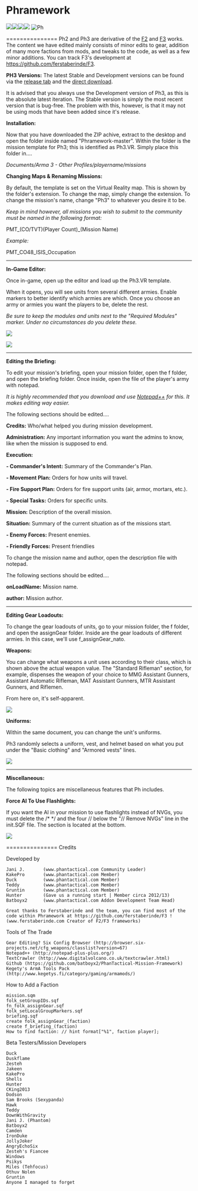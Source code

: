 Phramework
===============
[![](http://img.shields.io/badge/Issues-3-red.svg)](https://github.com/Phantomsmedia/Phramework/issues)[![](http://img.shields.io/badge/Release-v2.0.0.8.1-blue.svg)](https://github.com/Phantomsmedia/Phramework/releases/tag/v2.0.0.8.1)![](http://img.shields.io/badge/Project%20Members-4-green.svg)[![](http://img.shields.io/badge/Commit%20History-Master%20Branch-yellowgreen.svg)](https://github.com/Phantomsmedia/Phramework/commits/master)
![Ph](http://i5.minus.com/ib2ovbqhL4YeYU.png)



===============
Ph2 and Ph3 are derivative of the [F2](http://ferstaberinde.com/f2/en//index.php?title=Main_Page) and [F3](http://ferstaberinde.com/f3/en//index.php?title=Main_Page) works. The content we have edited mainly consists of minor edits to gear, addition of many more factions from mods, and tweaks to the code, as well as a few minor additions. You can track F3's development at https://github.com/ferstaberinde/F3. 

**PH3 Versions:**
The latest Stable and Development versions can be found via the [release tab](https://github.com/Phantomsmedia/Phramework/releases) and the [direct download](https://github.com/Phantomsmedia/Phramework/archive/master.zip). 

It is advised that you always use the Development version of Ph3, as this is the absolute latest iteration. The Stable version is simply the most recent version that is bug-free. The problem with this, however, is that it may not be using mods that have been added since it's release.

**Installation:**

Now that you have downloaded the ZIP achive, extract to the desktop and open the folder inside named "Phramework-master". Within the folder is the mission template for Ph3; this is identified as Ph3.VR. Simply place this folder in....

_Documents/Arma 3 - Other Profiles/*playername*/missions_

**Changing Maps & Renaming Missions:**

By default, the template is set on the Virtual Reality map. This is shown by the folder's extension. To change the map, simply change the extension. To change the mission's name, change "Ph3" to whatever you desire it to be.

_Keep in mind however, all missions you wish to submit to the community must be named in the following format:_

PMT_(CO/TVT)(Player Count)_(Mission Name)

_Example:_

PMT_CO48_ISIS_Occupation


***


**In-Game Editor:**

Once in-game, open up the editor and load up the Ph3.VR template.

When it opens, you will see units from several different armies. Enable markers to better identify which armies are which. Once you choose an army or armies you want the players to be, delete the rest.

_Be sure to keep the modules and units next to the "Required Modules" marker. Under no circumstances do you delete these._

![](http://i.imgur.com/gDxhH48.jpg)

![](http://i.imgur.com/XhK5l7X.jpg)


***


**Editing the Briefing:**

To edit your mission's briefing, open your mission folder, open the f folder, and open the briefing folder. Once inside, open the file of the player's army with notepad.

_It is highly recommended that you download and use [Notepad++](http://notepad-plus-plus.org/) for this. It makes editing way easier._

The following sections should be edited....

**Credits:** Who/what helped you during mission development.

**Administration:** Any important information you want the admins to know, like when the mission is supposed to end.

**Execution:**

**- Commander's Intent:** Summary of the Commander's Plan.

**- Movement Plan:** Orders for how units will travel.

**- Fire Support Plan:** Orders for fire support units (air, armor, mortars, etc.).

**- Special Tasks:** Orders for specific units.


**Mission:** Description of the overall mission.


**Situation:** Summary of the current situation as of the missions start.

**- Enemy Forces:** Present enemies.

**- Friendly Forces:** Present friendlies

To change the mission name and author, open the description file with notepad.

The following sections should be edited....

**onLoadName:** Mission name.

**author:** Mission author.

***

**Editing Gear Loadouts:**

To change the gear loadouts of units, go to your mission folder, the f folder, and open the assignGear folder. Inside are the gear loadouts of different armies. In this case, we'll use f_assignGear_nato.

**Weapons:**

You can change what weapons a unit uses according to their class, which is shown above the actual weapon value. The "Standard Rifleman" section, for example, dispenses the weapon of your choice to MMG Assistant Gunners, Assistant Automatic Rifleman, MAT Assistant Gunners, MTR Assistant Gunners, and Riflemen.

From here on, it's self-apparent.

![](http://i.imgur.com/lmfwQOp.jpg)

**Uniforms:**

Within the same document, you can change the unit's uniforms.

Ph3 randomly selects a uniform, vest, and helmet based on what you put under the "Basic clothing" and "Armored vests" lines.

![](http://i.imgur.com/3xZCCc9.jpg)


***


**Miscellaneous:**

The following topics are miscellaneous features that Ph includes.

**Force AI To Use Flashlights:**

If you want the AI in your mission to use flashlights instead of NVGs, you must delete the /*  */ and the four // below the "// Remove NVGs" line in the init.SQF file. The section is located at the bottom.

![](http://i.imgur.com/D1J8u50.jpg)

===============
Credits


Developed by
   
	Jani J.       (www.phantactical.com Community Leader)
	KakePro       (www.phantactical.com Member)
	Duck          (www.phantactical.com Member)
	Teddy         (www.phantactical.com Member)
	Gruntin       (www.phantactical.com Member)
	Hunter        (Gave us a running start | Member circa 2012/13)	
	Batboyx2      (www.phantactical.com Addon Development Team Head)
	
	Great thanks to Ferstaberinde and the team, you can find most of the code within Phramework at https://github.com/ferstaberinde/F3 ! (www.ferstaberinde.com Creator of F2/F3 frameworks)



Tools of The Trade

	Gear Editing? Six Config Browser (http://browser.six-projects.net/cfg_weapons/classlist?version=67)
	Notepad++ (http://notepad-plus-plus.org/)
	TextCrawler (http://www.digitalvolcano.co.uk/textcrawler.html)
	Github (https://github.com/batboyx2/PhanTactical-Mission-Framework)
	Kegety's ArmA Tools Pack (http://www.kegetys.fi/category/gaming/armamods/)

How to Add a Faction

	mission.sqm
	folk_setGroupIDs.sqf
	fn_folk_assignGear.sqf
	folk_setLocalGroupMarkers.sqf
	briefing.sqf
	create folk_assignGear_(faction)
	create f_briefing_(faction)
	How to find faction: // hint format["%1", faction player];
	
Beta Testers/Mission Developers
	
	Duck
	Duskflame
	Zesteh
	Jakeen
	KakePro
	Shells
	Hunter
	CKing2013
	Dodson
	Sam Brooks (Sexypanda)
	Hawk
	Teddy
	DownWithGravity
	Jani J. (Phantom)
	Batboyx2
	Camden
	IronDuke
	JollyJoker
	AngryEchoSix
	Zesteh's Fiancee
	Windows
	Psikys
	Miles (Tehfocus)
	Othuv Nolen
	Gruntin
	Anyone I managed to forget
	

